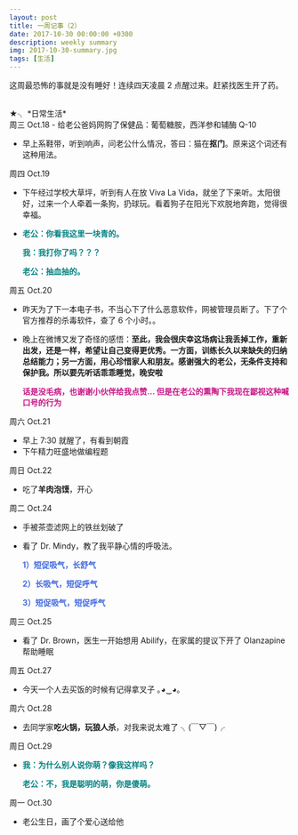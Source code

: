 ```yaml
---
layout: post
title: 一周记事（2）
date: 2017-10-30 00:00:00 +0300
description: weekly summary
img: 2017-10-30-summary.jpg
tags: [生活]
---
```


这周最恐怖的事就是没有睡好！连续四天凌晨 2 点醒过来。赶紧找医生开了药。

<br>
★╮ *日常生活*

<br>
周三 Oct.18
- 给老公爸妈网购了保健品：葡萄糖胺，西洋参和辅酶 Q-10

- 早上系鞋带，听到响声，问老公什么情况，答曰：猫在**抠门**。原来这个词还有这种用法。

周四 Oct.19

- 下午经过学校大草坪，听到有人在放 Viva La Vida，就坐了下来听。太阳很好，过来一个人牵着一条狗，扔球玩。看着狗子在阳光下欢脱地奔跑，觉得很幸福。

-   <span style="color:Teal">**老公：你看我这里一块青的。**</span>

    <span style="color:Teal">**我：我打你了吗？？？**</span>

    <span style="color:Teal">**老公：抽血抽的。**</span>

周五 Oct.20
- 昨天为了下一本电子书，不当心下了什么恶意软件，网被管理员断了。下了个官方推荐的杀毒软件，查了 6 个小时。。

- 晚上在微博又发了奇怪的感悟：**至此，我会很庆幸这场病让我丢掉工作，重新出发，还是一样，希望让自己变得更优秀。一方面，训练长久以来缺失的归纳总结能力；另一方面，用心珍惜家人和朋友。感谢强大的老公，无条件支持和保护我。所以要先听话乖乖睡觉，晚安啦**

    <span style="color:MediumVioletRed">**话是没毛病，也谢谢小伙伴给我点赞... 但是在老公的熏陶下我现在鄙视这种喊口号的行为**</span>
    

周六 Oct.21
- 早上 7:30 就醒了，有看到朝霞
- 下午精力旺盛地做编程题

周日 Oct.22
- 吃了**羊肉泡馍**，开心

周二 Oct.24
- 手被茶壶滤网上的铁丝划破了

- 看了 Dr. Mindy，教了我平静心情的呼吸法。

  <span style="color:RoyalBlue"> **1）短促吸气，长舒气**</span>

  <span style="color:RoyalBlue">**2）长吸气，短促呼气**</span>

  <span style="color:RoyalBlue">**3）短促吸气，短促呼气**</span>

周三 Oct.25

- 看了 Dr. Brown，医生一开始想用 Abilify，在家属的提议下开了 Olanzapine 帮助睡眠

周五 Oct.27

- 今天一个人去买饭的时候有记得拿叉子 ｡◕‿◕｡

周六 Oct.28

- 去同学家**吃火锅，玩狼人杀**，对我来说太难了 ╮(￣▽￣)╭

周日 Oct.29

- <span style="color:Teal">**我：为什么别人说你萌？像我这样吗？**</span>

  <span style="color:Teal">**老公：不，我是聪明的萌，你是傻萌。**</span>


周一 Oct.30

- 老公生日，画了个爱心送给他 


